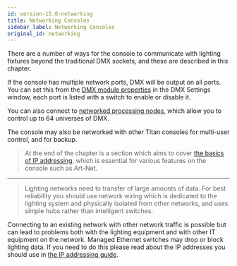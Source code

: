 ```yaml
---
id: version-15.0-networking
title: Networking Consoles
sidebar_label: Networking Consoles
original_id: networking
---
```




There are a number of ways for the console to communicate with lighting fixtures beyond the traditional DMX sockets, and these are described in this chapter.

If the console has multiple network ports, DMX will be output on all ports. You can set this from the [DMX module properties](system-settings/dmx-output-mapping.md#configuring-dmx-outputs) in the DMX Settings window, each port is listed with a switch to enable or disable it.

You can also connect to [networked processing nodes](titan-net.md), which allow you to control up to 64 universes of DMX.

The console may also be networked with other Titan consoles for multi-user control, and for backup.


> At the end of the chapter is a section which aims to cover [the basics of
IP addressing](networking/a-quick-guide-to-ip-addressing.md), which is essential for various features on the console
such as Art-Net.

---
  
> Lighting networks need to transfer of large amounts of data. For best reliability you should use network wiring which is dedicated to the lighting system and physically isolated from other networks, and uses simple hubs rather than intelligent switches.
  
Connecting to an existing network with other network traffic is possible but can lead to problems both with the lighting equipment and with other IT equipment on the network. Managed Ethernet switches may drop or block lighting data. If you need to do this please read about the IP addresses you should use in [the IP addressing guide](networking/a-quick-guide-to-ip-addressing.md).
